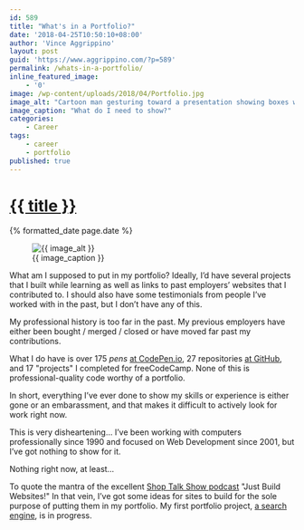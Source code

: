 ```yaml
---
id: 589
title: "What's in a Portfolio?"
date: '2018-04-25T10:50:10+08:00'
author: 'Vince Aggrippino'
layout: post
guid: 'https://www.aggrippino.com/?p=589'
permalink: /whats-in-a-portfolio/
inline_featured_image:
    - '0'
image: /wp-content/uploads/2018/04/Portfolio.jpg
image_alt: "Cartoon man gesturing toward a presentation showing boxes with question marks in them"
image_caption: "What do I need to show?"
categories:
    - Career
tags:
    - career
    - portfolio
published: true
---
```

<h1 class="post__title"><a href="{{ page.url }}">{{ title }}</a></h1>
<div class="post__date">{% formatted_date page.date %}</div>

<figure class="post__image">
    <img src="{{ image }}" alt="{{ image_alt }}">
    <figcaption>{{ image_caption }}</figcaption>
</figure>

What am I supposed to put in my portfolio? Ideally, I’d have several projects that I built while learning as well as links to past employers’ websites that I contributed to. I should also have some testimonials from people I’ve worked with in the past, but I don’t have any of this.

My professional history is too far in the past. My previous employers have either been bought / merged / closed or have moved far past my contributions.

What I do have is over 175 *pens* [at CodePen.io](https://codepen.io/VAggrippino/), 27 repositories [at GitHub](https://github.com/VAggrippino), and 17 "projects" I completed for freeCodeCamp. None of this is professional-quality code worthy of a portfolio.

In short, everything I’ve ever done to show my skills or experience is either gone or an embarassment, and that makes it difficult to actively look for work right now.

This is very disheartening… I’ve been working with computers professionally since 1990 and focused on Web Development since 2001, but I’ve got nothing to show for it.

Nothing right now, at least…

To quote the mantra of the excellent [Shop Talk Show podcast](https://shoptalkshow.com/) "Just Build Websites!" In that vein, I’ve got some ideas for sites to build for the sole purpose of putting them in my portfolio. My first portfolio project, [a search engine](https://github.com/VAggrippino/findIt), is in progress.
